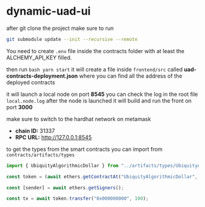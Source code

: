 # dynamic-uad-ui

after git clone the project make sure to run

```bash
git submodule update --init --recursive --remote
```

You need to create `.env` file inside the contracts folder with at least the ALCHEMY_API_KEY filled.

then run ```bash
yarn start```
it will create a file inside `frontend/src` called **uad-contracts-deployment.json** where you can find all the address of the deployed contracts

it will launch a local node on port **8545** you can check the log in the root file `local.node.log`
after the node is launched it will build and run the front on port **3000**

make sure to switch to the hardhat network on metamask

- **chain ID:** 31337
- **RPC URL:** http://127.0.0.1:8545

to get the types from the smart contracts you can import from `contracts/artifacts/types`

```typescript
import { UbiquityAlgorithmicDollar } from "../artifacts/types/UbiquityAlgorithmicDollar";

const token = (await ethers.getContractAt("UbiquityAlgorithmicDollar", uAD.address)) as UbiquityAlgorithmicDollar;

const [sender] = await ethers.getSigners();

const tx = await token.transfer("0x000000000", 100);

```
